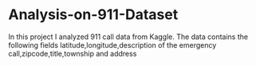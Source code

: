 # Analysis-on-911-Dataset
In this project I analyzed 911 call data from Kaggle. The data contains the following fields latitude,longitude,description of the emergency call,zipcode,title,township and address
